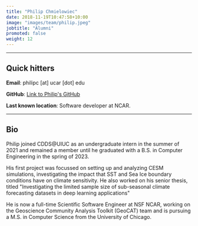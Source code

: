 ```yaml
---
title: "Philip Chmielowiec"
date: 2018-11-19T10:47:58+10:00
image: "images/team/philip.jpeg"
jobtitle: "Alumni"
promoted: false
weight: 12
---
```


---
## Quick hitters
**Email**: philipc [at] ucar [dot] edu

**GitHub**: [Link to Philip's GitHub](https://github.com/philipc2)

**Last known location**: Software developer at NCAR.

---
## Bio
Philip joined CDDS@UIUC as an undergraduate intern in the summer of 2021 and remained a member until he graduated with a B.S. in Computer Engineering in the spring of 2023.

His first project was focussed on setting up and analyzing CESM simulations, investigating the impact that SST and Sea Ice boundary conditions have on climate sensitivity. He also worked on his senior thesis, titled "Investigating the limited sample size of sub-seasonal climate forecasting datasets in deep learning applications"

He is now a full-time Scientific Software Engineer at NSF NCAR, working on the Geoscience Community Analysis Toolkit (GeoCAT) team and is pursuing a M.S. in Computer Science from the University of Chicago.


